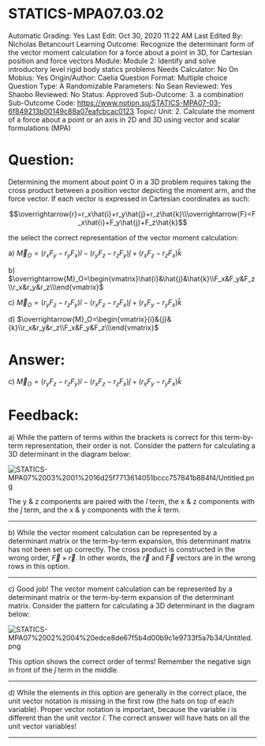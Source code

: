 # STATICS-MPA07.03.02

Automatic Grading: Yes
Last Edit: Oct 30, 2020 11:22 AM
Last Edited By: Nicholas Betancourt
Learning Outcome: Recognize the determinant form of the vector moment calculation for a force about a point in 3D, for Cartesian position and force vectors
Module: Module 2: Identify and solve introductory level rigid body statics problems
Needs Calculator: No
On Mobius: Yes
Origin/Author: Caelia
Question Format: Multiple choice
Question Type: A
Randomizable Parameters: No
Sean Reviewed: Yes
Shaobo Reviewed: No
Status: Approved
Sub-Outcome: 3. a combination
Sub-Outcome Code: https://www.notion.so/STATICS-MPA07-03-6f849213b00149c88a07eafcbcac0123
Topic/ Unit: 2. Calculate the moment of a force about a point or an axis in 2D and 3D using vector and scalar formulations (MPA)

# Question:

Determining the moment about point O in a 3D problem requires taking the cross product between a position vector depicting the moment arm, and the force vector. If each vector is expressed in Cartesian coordinates as such:

$$\overrightarrow{r}=r_x\hat{i}+r_y\hat{j}+r_z\hat{k}\\\overrightarrow{F}=F_x\hat{i}+F_y\hat{j}+F_z\hat{k}$$

the select the correct representation of the vector moment calculation:

a) $\overrightarrow{M}_O=(r_xF_y-r_yF_x)\hat{i}-(r_yF_z-r_zF_y) \hat{j}+(r_xF_z-r_zF_x)\hat{k}$

b) $\overrightarrow{M}_O=\begin{vmatrix}\hat{i}&\hat{j}&\hat{k}\\F_x&F_y&F_z\\r_x&r_y&r_z\\\end{vmatrix}$

c) $\overrightarrow{M}_O=(r_yF_z-r_zF_y)\hat{i}-(r_xF_z-r_zF_x)\hat{j}+(r_xF_y-r_yF_x)\hat{k}$

d) $\overrightarrow{M}_O=\begin{vmatrix}{i}&{j}&{k}\\r_x&r_y&r_z\\F_x&F_y&F_z\\\end{vmatrix}$

# Answer:

c) $\overrightarrow{M}_O=(r_yF_z-r_zF_y)\hat{i}-(r_xF_z-r_zF_x)\hat{j}+(r_xF_y-r_yF_x)\hat{k}$

# Feedback:

a) While the pattern of terms within the brackets is correct for this term-by-term representation, their order is not. Consider the pattern for calculating a 3D determinant in the diagram below:

![STATICS-MPA07%2003%2001%2016d25f7713614051bccc757841b884f4/Untitled.png](STATICS-MPA07%2003%2001%2016d25f7713614051bccc757841b884f4/Untitled.png)

The y & z components are paired with the $\hat{i}$ term, the x & z components with the $\hat{j}$ term, and the x & y components with the $\hat{k}$ term.

---

b) While the vector moment calculation can be represented by a determinant matrix or the term-by-term expansion, this determinant matrix has not been set up correctly. The cross product is constructed in the wrong order, $\overrightarrow{F}\times\overrightarrow{r}$. In other words, the $\overrightarrow{r}$ and $\overrightarrow{F}$ vectors are in the wrong rows in this option.

---

c) Good job! The vector moment calculation can be represented by a determinant matrix or the term-by-term expansion of the determinant matrix. Consider the pattern for calculating a 3D determinant in the diagram below:

![STATICS-MPA07%2002%2004%20edce8de67f5b4d00b9c1e9733f5a7b34/Untitled.png](STATICS-MPA07%2002%2004%20edce8de67f5b4d00b9c1e9733f5a7b34/Untitled.png)

This option shows the correct order of terms! Remember the negative sign in front of the $\hat{j}$ term in the middle.

---

d) While the elements in this option are generally in the correct place, the unit vector notation is missing in the first row (the hats on top of each variable). Proper vector notation is important, because the variable $i$ is different than the unit vector $\hat{i}$. The correct answer will have hats on all the unit vector variables!

---